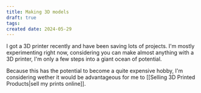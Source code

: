 ```yaml
---
title: Making 3D models
draft: true
tags: 
created date: 2024-05-29
---
```

I got a 3D printer recently and have been saving lots of projects. I'm mostly experimenting right now, considering you can make almost anything with a 3D printer, I'm only a few steps into a giant ocean of potential.

Because this has the potential to become a quite expensive hobby, I'm considering wether it would be advantageous for me to [[Selling 3D Printed Products|sell my prints online]].